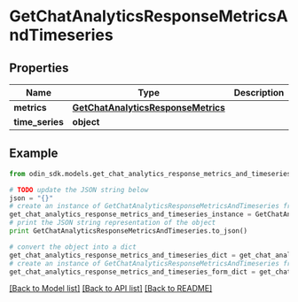 # GetChatAnalyticsResponseMetricsAndTimeseries


## Properties

Name | Type | Description | Notes
------------ | ------------- | ------------- | -------------
**metrics** | [**GetChatAnalyticsResponseMetrics**](GetChatAnalyticsResponseMetrics.md) |  | 
**time_series** | **object** |  | 

## Example

```python
from odin_sdk.models.get_chat_analytics_response_metrics_and_timeseries import GetChatAnalyticsResponseMetricsAndTimeseries

# TODO update the JSON string below
json = "{}"
# create an instance of GetChatAnalyticsResponseMetricsAndTimeseries from a JSON string
get_chat_analytics_response_metrics_and_timeseries_instance = GetChatAnalyticsResponseMetricsAndTimeseries.from_json(json)
# print the JSON string representation of the object
print GetChatAnalyticsResponseMetricsAndTimeseries.to_json()

# convert the object into a dict
get_chat_analytics_response_metrics_and_timeseries_dict = get_chat_analytics_response_metrics_and_timeseries_instance.to_dict()
# create an instance of GetChatAnalyticsResponseMetricsAndTimeseries from a dict
get_chat_analytics_response_metrics_and_timeseries_form_dict = get_chat_analytics_response_metrics_and_timeseries.from_dict(get_chat_analytics_response_metrics_and_timeseries_dict)
```
[[Back to Model list]](../README.md#documentation-for-models) [[Back to API list]](../README.md#documentation-for-api-endpoints) [[Back to README]](../README.md)


